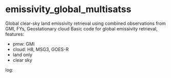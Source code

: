 # emissivity_global_multisatss
Global clear-sky land emissivity retrieval using combined observations from GMI, FYs, Geostationary cloud
Basic code for global emissivity retrieval, features:
- pmw: GMI
- cloud: H8, MSG3, GOES-R
- land only
- clear sky

log: 
